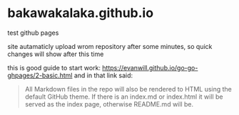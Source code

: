 # bakawakalaka.github.io
test github pages

site autamaticly upload wrom repository after some minutes, so quick changes will show after this time

this is good guide to start work: https://evanwill.github.io/go-go-ghpages/2-basic.html
and in that link said:
> All Markdown files in the repo will also be rendered to HTML using the default GitHub theme. If there is an index.md or index.html it will be served as the index page, otherwise README.md will be.


